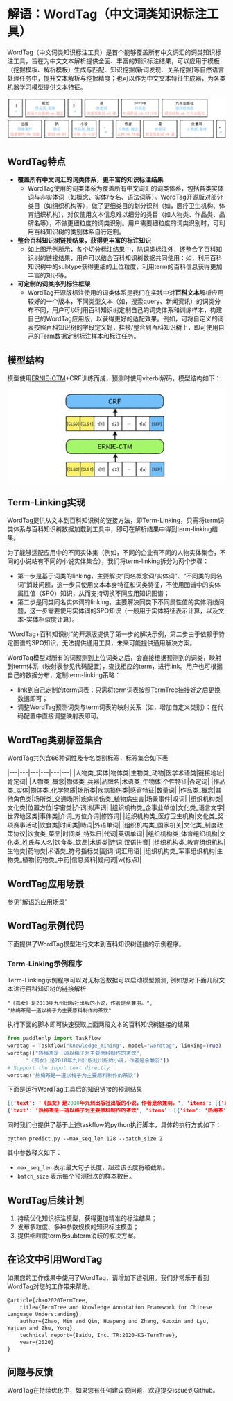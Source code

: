 # 解语：WordTag（中文词类知识标注工具）

WordTag（中文词类知识标注工具）是首个能够覆盖所有中文词汇的词类知识标注工具，旨在为中文文本解析提供全面、丰富的知识标注结果，可以应用于模板（挖掘模板、解析模板）生成与匹配、知识挖掘(新词发现、关系挖掘)等自然语言处理任务中，提升文本解析与挖掘精度；也可以作为中文文本特征生成器，为各类机器学习模型提供文本特征。

![wordtag示例](../doc/img/wordtag_example.png)

## WordTag特点

- **覆盖所有中文词汇的词类体系，更丰富的知识标注结果**
  - WordTag使用的词类体系为覆盖所有中文词汇的词类体系，包括各类实体词与非实体词（如概念、实体/专名、语法词等）。WordTag开源版对部分类目（如组织机构等），做了更细类目的划分识别（如，医疗卫生机构、体育组织机构），对仅使用文本信息难以细分的类目（如人物类、作品类、品牌名等），不做更细粒度的词类识别。用户需要细粒度的词类识别时，可利用百科知识树的类别体系自行定制。
- **整合百科知识树链接结果，获得更丰富的标注知识**
  - 如上图示例所示，各个切分标注结果中，除词类标注外，还整合了百科知识树的链接结果，用户可以结合百科知识树数据共同使用：如，利用百科知识树中的subtype获得更细的上位粒度，利用term的百科信息获得更加丰富的知识等。
- **可定制的词类序列标注框架**
  - WordTag开源版标注使用的词类体系是我们在实践中对**百科文本**解析应用较好的一个版本，不同类型文本（如，搜索query、新闻资讯）的词类分布不同，用户可以利用百科知识树定制自己的词类体系和训练样本，构建自己的WordTag应用版，以获得更好的适配效果。例如，可将自定义的词表按照百科知识树的字段定义好，挂接/整合到百科知识树上，即可使用自己的Term数据定制标注样本和标注任务。

## 模型结构

模型使用[ERNIE-CTM](../ernie-ctm)+CRF训练而成，预测时使用viterbi解码，模型结构如下：

<img src="../doc/img/wordtag_model.png" alt="wordtag模型结构"  />


## Term-Linking实现

WordTag提供从文本到百科知识树的链接方法，即Term-Linking，只需将term词类体系与百科知识树数据加载到工具中，即可在解析结果中得到term-linking结果。

为了能够适配应用中的不同实体集（例如，不同的企业有不同的人物实体集合，不同的小说站有不同的小说实体集合），我们将term-linking拆分为两个步骤：

- 第一步是基于词类的linking，主要解决“同名概念词/实体词”、“不同类的同名词”消歧问题，这一步只使用文本本身特征和词类特征，不使用图谱中的实体属性值（SPO）知识，从而支持切换不同应用知识图谱；
- 第二步是同类同名实体词的linking，主要解决同类下不同属性值的实体消歧问题，这一步需要使用实体词的SPO知识（一般用于实体特征表示计算，以及文本-实体相似度计算）。

“WordTag+百科知识树”的开源版提供了第一步的解决示例，第二步由于依赖于特定图谱的SPO知识，无法提供通用工具，未来可能提供通用解决方案。

WordTag模型对所有的词预测到上位词类之后，会直接根据预测到的词类，映射到term体系（映射表参见代码配置），查找相应的term，进行link。用户也可根据自己的数据分布，定制term-linking策略：

- link到自己定制的term词表：只需将term词表按照TermTree挂接好之后更换数据即可；
- 调整WordTag预测词类与term词表的映射关系（如，增加自定义类别）：在代码配置中直接调整映射表即可。

## WordTag类别标签集合

WordTag共包含66种词性及专名类别标签，标签集合如下表

|---|---|---|---|---|---|
|人物类_实体|物体类|生物类_动物|医学术语类|链接地址|肯定词|
|人物类_概念|物体类_兵器|品牌名|术语类_生物体|个性特征|否定词|
|作品类_实体|物体类_化学物质|场所类|疾病损伤类|感官特征|数量词|
|作品类_概念|其他角色类|场所类_交通场所|疾病损伤类_植物病虫害|场景事件|叹词|
|组织机构类|文化类|位置方位|宇宙类|介词|拟声词|
|组织机构类_企事业单位|文化类_语言文字|世界地区类|事件类|介词_方位介词|修饰词|
|组织机构类_医疗卫生机构|文化类_奖项赛事活动|饮食类|时间类|助词|外语单词|
|组织机构类_国家机关|文化类_制度政策协议|饮食类_菜品|时间类_特殊日|代词|英语单词|
|组织机构类_体育组织机构|文化类_姓氏与人名|饮食类_饮品|术语类|连词|汉语拼音|
|组织机构类_教育组织机构|生物类|药物类|术语类_符号指标类|副词|词汇用语|
|组织机构类_军事组织机构|生物类_植物|药物类_中药|信息资料|疑问词|w(标点)|

## WordTag应用场景

参见"[解语的应用场景](../)"


## WordTag示例代码
下面提供了WordTag模型进行文本到百科知识树链接的示例程序。

### Term-Linking示例程序

Term-Linking示例程序可以对无标签数据可以启动模型预测, 例如想对下面几段文本进行百科知识树的链接解析
```
"《孤女》是2010年九州出版社出版的小说，作者是余兼羽。",
"热梅茶是一道以梅子为主要原料制作的茶饮"
```

执行下面的脚本即可快速获取上面两段文本的百科知识树链接的结果

```python
from paddlenlp import Taskflow
wordtag = Taskflow("knowledge_mining", model="wordtag", linking=True)
wordtag(["热梅茶是一道以梅子为主要原料制作的茶饮",
      "《孤女》是2010年九州出版社出版的小说，作者是余兼羽"])
# Support the input text directly
wordtag("热梅茶是一道以梅子为主要原料制作的茶饮")

```
下面是运行WordTag工具后的知识链接的预测结果

```json
[{'text': '《孤女》是2010年九州出版社出版的小说，作者是余兼羽。', 'items': [{'item': '《', 'offset': 0, 'wordtag_label': 'w', 'length': 1}, {'item': '孤女', 'offset': 1, 'wordtag_label': '作品类_实体', 'length': 2, 'termid': '小说_eb_孤女'}, {'item': '》', 'offset': 3, 'wordtag_label': 'w', 'length': 1}, {'item': '是', 'offset': 4, 'wordtag_label': '肯定词', 'length': 1, 'termid': '肯定否定词_cb_是'}, {'item': '2010年', 'offset': 5, 'wordtag_label': '时间类', 'length': 5, 'termid': '时间阶段_cb_2010年'}, {'item': '九州出版社', 'offset': 10, 'wordtag_label': '组织机构类', 'length': 5, 'termid': '组织机构_eb_九州出版社'}, {'item': '出版', 'offset': 15, 'wordtag_label': '场景事件', 'length': 2, 'termid': '场景事件_cb_出版'}, {'item': '的', 'offset': 17, 'wordtag_label': '助词', 'length': 1, 'termid': '助词_cb_的'}, {'item': '小说', 'offset': 18, 'wordtag_label': '作品类_概念', 'length': 2, 'termid': '小说_cb_小说'}, {'item': '，', 'offset': 20, 'wordtag_label': 'w', 'length': 1}, {'item': '作者', 'offset': 21, 'wordtag_label': '人物类_概念', 'length': 2, 'termid': '人物_cb_作者'}, {'item': '是', 'offset': 23, 'wordtag_label': '肯定词', 'length': 1, 'termid': '肯定否定词_cb_是'}, {'item': '余兼羽', 'offset': 24, 'wordtag_label': '人物类_实体', 'length': 3}, {'item': '。', 'offset': 27, 'wordtag_label': 'w', 'length': 1}]}, {'text': '热梅茶是一道以梅子为主要原料制作的茶饮', 'items': [{'item': '热梅茶', 'offset': 0, 'wordtag_label': '饮食类_饮品', 'length': 3}, {'item': '是', 'offset': 3, 'wordtag_label': '肯定词', 'length': 1, 'termid': '肯定否定词_cb_是'}, {'item': '一道', 'offset': 4, 'wordtag_label': '数量词', 'length': 2}, {'item': '以', 'offset': 6, 'wordtag_label': '介词', 'length': 1, 'termid': '介词_cb_以'}, {'item': '梅子', 'offset': 7, 'wordtag_label': '饮食类', 'length': 2, 'termid': '饮食_cb_梅'}, {'item': '为', 'offset': 9, 'wordtag_label': '肯定词', 'length': 1, 'termid': '肯定否定词_cb_为'}, {'item': '主要原料', 'offset': 10, 'wordtag_label': '物体类', 'length': 4, 'termid': '物品_cb_主要原料'}, {'item': '制作', 'offset': 14, 'wordtag_label': '场景事件', 'length': 2, 'termid': '场景事件_cb_制作'}, {'item': '的', 'offset': 16, 'wordtag_label': '助词', 'length': 1, 'termid': '助词_cb_的'}, {'item': '茶饮', 'offset': 17, 'wordtag_label': '饮食类_饮品', 'length': 2, 'termid': '饮品_cb_茶饮'}]}]
{'text': '热梅茶是一道以梅子为主要原料制作的茶饮', 'items': [{'item': '热梅茶', 'offset': 0, 'wordtag_label': '饮食类_饮品', 'length': 3}, {'item': '是', 'offset': 3, 'wordtag_label': '肯定词', 'length': 1, 'termid': '肯定否定词_cb_是'}, {'item': '一道', 'offset': 4, 'wordtag_label': '数量词', 'length': 2}, {'item': '以', 'offset': 6, 'wordtag_label': '介词', 'length': 1, 'termid': '介词_cb_以'}, {'item': '梅子', 'offset': 7, 'wordtag_label': '饮食类', 'length': 2, 'termid': '饮食_cb_梅'}, {'item': '为', 'offset': 9, 'wordtag_label': '肯定词', 'length': 1, 'termid': '肯定否定词_cb_为'}, {'item': '主要原料', 'offset': 10, 'wordtag_label': '物体类', 'length': 4, 'termid': '物品_cb_主要原料'}, {'item': '制作', 'offset': 14, 'wordtag_label': '场景事件', 'length': 2, 'termid': '场景事件_cb_制作'}, {'item': '的', 'offset': 16, 'wordtag_label': '助词', 'length': 1, 'termid': '助词_cb_的'}, {'item': '茶饮', 'offset': 17, 'wordtag_label': '饮食类_饮品', 'length': 2, 'termid': '饮品_cb_茶饮'}]}
```

同时我们也提供了基于上述taskflow的python执行脚本，具体的执行方式如下：
```shell
python predict.py --max_seq_len 128 --batch_size 2
```
其中参数释义如下：
- `max_seq_len` 表示最大句子长度，超过该长度将被截断。
- `batch_size` 表示每个预测批次的样本数目。

## WordTag后续计划

1. 持续优化知识标注模型，获得更加精准的标注结果；
2. 发布多粒度、多种参数规模的知识标注模型；
3. 提供细粒度term及subterm消歧的解决方案。


## 在论文中引用WordTag

如果您的工作成果中使用了WordTag，请增加下述引用。我们非常乐于看到WordTag对您的工作带来帮助。
```
@article{zhao2020TermTree,
    title={TermTree and Knowledge Annotation Framework for Chinese Language Understanding},
    author={Zhao, Min and Qin, Huapeng and Zhang, Guoxin and Lyu, Yajuan and Zhu, Yong},
    technical report={Baidu, Inc. TR:2020-KG-TermTree},
    year={2020}
}
```



## 问题与反馈

WordTag在持续优化中，如果您有任何建议或问题，欢迎提交issue到Github。
